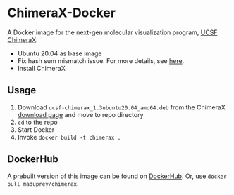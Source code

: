 # ChimeraX-Docker
A Docker image for the next-gen molecular visualization program, [UCSF ChimeraX](https://www.cgl.ucsf.edu/chimerax/).

* Ubuntu 20.04 as base image
* Fix hash sum mismatch issue. For more details, see [here](https://forums.docker.com/t/hash-sum-mismatch-writing-more-data-as-expected/45940/2).
* Install ChimeraX

## Usage
1. Download `ucsf-chimerax_1.3ubuntu20.04_amd64.deb` from the ChimeraX [download page](https://www.rbvi.ucsf.edu/chimerax/download.html) and move to repo directory
2. `cd` to the repo
3. Start Docker
4. Invoke `docker build -t chimerax .`

## DockerHub
A prebuilt version of this image can be found on [DockerHub](https://hub.docker.com/repository/docker/maduprey/chimerax). Or, use `docker pull maduprey/chimerax`.
